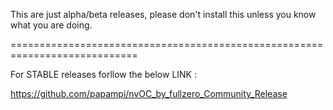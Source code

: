 
This are just alpha/beta releases, please don't install this unless you know what you are doing.

============================================================================

For STABLE releases forllow the below LINK :

https://github.com/papampi/nvOC_by_fullzero_Community_Release